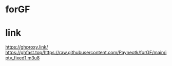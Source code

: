 ﻿# forGF
# link
https://ghproxy.link/
https://ghfast.top/https://raw.githubusercontent.com/Payneotk/forGF/main/iptv_fixed1.m3u8
